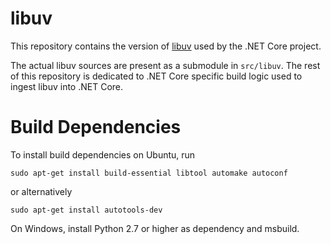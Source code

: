 # libuv

This repository contains the version of [libuv](https://github.com/libuv/libuv)
used by the .NET Core project.

The actual libuv sources are present as a submodule in `src/libuv`. The rest of
this repository is dedicated to .NET Core specific build logic used to ingest
libuv into .NET Core.

# Build Dependencies

To install build dependencies on Ubuntu, run

```
sudo apt-get install build-essential libtool automake autoconf
```

or alternatively 

```
sudo apt-get install autotools-dev
```

On Windows, install Python 2.7 or higher as dependency and msbuild.
